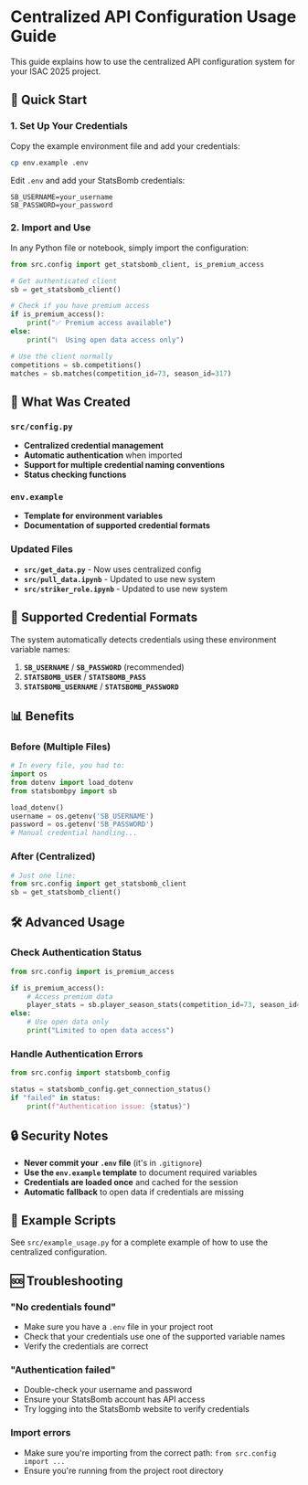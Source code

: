 # Centralized API Configuration Usage Guide

This guide explains how to use the centralized API configuration system for your ISAC 2025 project.

## 🚀 Quick Start

### 1. Set Up Your Credentials

Copy the example environment file and add your credentials:

```bash
cp env.example .env
```

Edit `.env` and add your StatsBomb credentials:

```env
SB_USERNAME=your_username
SB_PASSWORD=your_password
```

### 2. Import and Use

In any Python file or notebook, simply import the configuration:

```python
from src.config import get_statsbomb_client, is_premium_access

# Get authenticated client
sb = get_statsbomb_client()

# Check if you have premium access
if is_premium_access():
    print("✅ Premium access available")
else:
    print("ℹ️  Using open data access only")

# Use the client normally
competitions = sb.competitions()
matches = sb.matches(competition_id=73, season_id=317)
```

## 📁 What Was Created

### `src/config.py`
- **Centralized credential management**
- **Automatic authentication** when imported
- **Support for multiple credential naming conventions**
- **Status checking functions**

### `env.example`
- **Template for environment variables**
- **Documentation of supported credential formats**

### Updated Files
- **`src/get_data.py`** - Now uses centralized config
- **`src/pull_data.ipynb`** - Updated to use new system
- **`src/striker_role.ipynb`** - Updated to use new system

## 🔧 Supported Credential Formats

The system automatically detects credentials using these environment variable names:

1. **`SB_USERNAME`** / **`SB_PASSWORD`** (recommended)
2. **`STATSBOMB_USER`** / **`STATSBOMB_PASS`**
3. **`STATSBOMB_USERNAME`** / **`STATSBOMB_PASSWORD`**

## 📊 Benefits

### Before (Multiple Files)
```python
# In every file, you had to:
import os
from dotenv import load_dotenv
from statsbombpy import sb

load_dotenv()
username = os.getenv('SB_USERNAME')
password = os.getenv('SB_PASSWORD')
# Manual credential handling...
```

### After (Centralized)
```python
# Just one line:
from src.config import get_statsbomb_client
sb = get_statsbomb_client()
```

## 🛠️ Advanced Usage

### Check Authentication Status
```python
from src.config import is_premium_access

if is_premium_access():
    # Access premium data
    player_stats = sb.player_season_stats(competition_id=73, season_id=317)
else:
    # Use open data only
    print("Limited to open data access")
```

### Handle Authentication Errors
```python
from src.config import statsbomb_config

status = statsbomb_config.get_connection_status()
if "failed" in status:
    print(f"Authentication issue: {status}")
```

## 🔒 Security Notes

- **Never commit your `.env` file** (it's in `.gitignore`)
- **Use the `env.example` template** to document required variables
- **Credentials are loaded once** and cached for the session
- **Automatic fallback** to open data if credentials are missing

## 📝 Example Scripts

See `src/example_usage.py` for a complete example of how to use the centralized configuration.

## 🆘 Troubleshooting

### "No credentials found"
- Make sure you have a `.env` file in your project root
- Check that your credentials use one of the supported variable names
- Verify the credentials are correct

### "Authentication failed"
- Double-check your username and password
- Ensure your StatsBomb account has API access
- Try logging into the StatsBomb website to verify credentials

### Import errors
- Make sure you're importing from the correct path: `from src.config import ...`
- Ensure you're running from the project root directory
